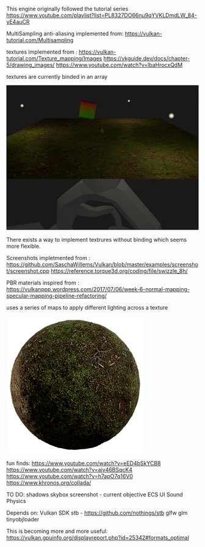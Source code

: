 This engine originally followed the tutorial series https://www.youtube.com/playlist?list=PL8327DO66nu9qYVKLDmdLW_84-yE4auCR

MultiSampling anti-aliasing implemented from: 
https://vulkan-tutorial.com/Multisampling

textures implemented from : 
https://vulkan-tutorial.com/Texture_mapping/Images
https://vkguide.dev/docs/chapter-5/drawing_images/
https://www.youtube.com/watch?v=lbaHrocxQdM

textures are currently binded in an array

![](ScreenShots/BindedTextures.JPG)

There exists a way to implement textrures without binding which seems more flexible.

Screenshots impletmented from :
https://github.com/SaschaWillems/Vulkan/blob/master/examples/screenshot/screenshot.cpp
https://reference.torque3d.org/coding/file/swizzle_8h/

PBR materials inspired from :
https://vulkanppp.wordpress.com/2017/07/06/week-6-normal-mapping-specular-mapping-pipeline-refactoring/

uses a series of maps to apply different lighting across a texture

![](Experimental/Mossy_Ground_xiboab2r/preview.png)

fun finds:
https://www.youtube.com/watch?v=eED4bSkYCB8
https://www.youtube.com/watch?v=ajv46BSqcK4
https://www.youtube.com/watch?v=h7apO7q16V0
https://www.khronos.org/collada/


TO DO:
shadows
skybox
screenshot - current objective
ECS
UI
Sound
Physics


Depends on:
    Vulkan SDK
    stb - https://github.com/nothings/stb
    glfw
    glm
    tinyobjloader
    
This is becoming more and more useful: https://vulkan.gpuinfo.org/displayreport.php?id=25342#formats_optimal